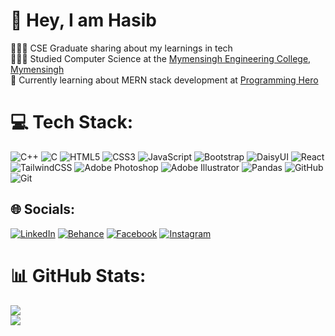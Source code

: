 # 💫 Hey, I am Hasib
👩🏻‍💻 CSE Graduate sharing about my learnings in tech<br>👩🏻‍🎓 Studied Computer Science at the [Mymensingh Engineering College, Mymensingh](https://mec.ac.bd/)<br>💭 Currently learning about MERN stack development at [Programming Hero](https://web.programming-hero.com/)


# 💻 Tech Stack:
![C++](https://img.shields.io/badge/c++-%2300599C.svg?style=for-the-badge&logo=c%2B%2B&logoColor=white) ![C](https://img.shields.io/badge/c-%2300599C.svg?style=for-the-badge&logo=c&logoColor=white) ![HTML5](https://img.shields.io/badge/html5-%23E34F26.svg?style=for-the-badge&logo=html5&logoColor=white) ![CSS3](https://img.shields.io/badge/css3-%231572B6.svg?style=for-the-badge&logo=css3&logoColor=white) ![JavaScript](https://img.shields.io/badge/python-3670A0?style=for-the-badge&logo=python&logoColor=ffdd54) ![Bootstrap](https://img.shields.io/badge/bootstrap-%238511FA.svg?style=for-the-badge&logo=bootstrap&logoColor=white) ![DaisyUI](https://img.shields.io/badge/daisyui-5A0EF8?style=for-the-badge&logo=daisyui&logoColor=white) ![React](https://img.shields.io/badge/react-%2320232a.svg?style=for-the-badge&logo=react&logoColor=%2361DAFB) ![TailwindCSS](https://img.shields.io/badge/tailwindcss-%2338B2AC.svg?style=for-the-badge&logo=tailwind-css&logoColor=white) ![Adobe Photoshop](https://img.shields.io/badge/adobe%20photoshop-%2331A8FF.svg?style=for-the-badge&logo=adobe%20photoshop&logoColor=white) ![Adobe Illustrator](https://img.shields.io/badge/numpy-%23013243.svg?style=for-the-badge&logo=numpy&logoColor=white) ![Pandas](https://img.shields.io/badge/pandas-%23150458.svg?style=for-the-badge&logo=pandas&logoColor=white) ![GitHub](https://img.shields.io/badge/github-%23121011.svg?style=for-the-badge&logo=github&logoColor=white) ![Git](https://img.shields.io/badge/git-%23F05033.svg?style=for-the-badge&logo=git&logoColor=white)
## 🌐 Socials:
[![LinkedIn](https://img.shields.io/badge/LinkedIn-%230077B5.svg?logo=linkedin&logoColor=white)](https://linkedin.com/in/hasibulhasanmec) 
[![Behance](https://img.shields.io/badge/Behance-1769ff?logo=behance&logoColor=white)](https://behance.net/hasibulhasanmec) [![Facebook](https://img.shields.io/badge/Facebook-%231877F2.svg?logo=Facebook&logoColor=white)](https://facebook.com/hasibulhasan.plabon.5) [![Instagram](https://img.shields.io/badge/Instagram-%23E4405F.svg?logo=Instagram&logoColor=white)](https://instagram.com/MHShiqder49) 
# 📊 GitHub Stats:
![](https://github-readme-streak-stats.herokuapp.com/?user=MHShiqder&theme=dark&hide_border=false)<br/>
![](https://github-readme-stats.vercel.app/api/top-langs/?username=MHShiqder&theme=dark&hide_border=false&include_all_commits=true&count_private=false&layout=compact)


